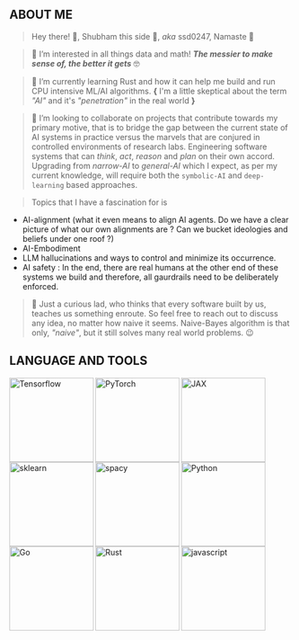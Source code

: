 ABOUT ME 
--- 

> Hey there! 👋, Shubham this side 👨, *aka* ssd0247, Namaste 🙏  

> 👀 I’m interested in all things data and math! ***The messier to make sense of, the better it gets*** 🤓  

> 🌱 I’m currently learning Rust and how it can help me build and run CPU intensive ML/AI algorithms. **{** I'm a little skeptical about the term *"AI"* and it's *"penetration"* in the real world **}**  

> 💞️ I’m looking to collaborate on projects that contribute towards my primary motive, that is to bridge the gap between the current state of AI systems in practice versus the marvels that are conjured in controlled environments of research labs. Engineering software systems that can *think*, *act*, *reason* and *plan* on their own accord. Upgrading from *narrow-AI* to *general-AI* which I expect, as per my current knowledge, will require both the `symbolic-AI` and `deep-learning` based approaches.

> Topics that I have a fascination for is
- AI-alignment (what it even means to align AI agents. Do we have a clear picture of what our own alignments are ? Can we bucket ideologies and beliefs under one roof ?)  
- AI-Embodiment
- LLM hallucinations and ways to control and minimize its occurrence.
- AI safety : In the end, there are real humans at the other end of these systems we build and therefore, all gaurdrails need to be deliberately enforced.

> 🤔 Just a curious lad, who thinks that every software built by us, teaches us something enroute. So feel free to reach out to discuss any idea, no matter how naive it seems. Naive-Bayes algorithm is that only, *"naive"*, but it still solves many real world problems. 😉   


LANGUAGE AND TOOLS
---

<img align="left" alt="Tensorflow" width="150px" src="https://upload.wikimedia.org/wikipedia/commons/thumb/a/ab/TensorFlow_logo.svg/2560px-TensorFlow_logo.svg.png" /> <!-- Tensorflow -->
<img align="left" alt="PyTorch" width="150px" src="https://upload.wikimedia.org/wikipedia/commons/c/c6/PyTorch_logo_black.svg" /> <!-- PyTorch -->
<img align="left" alt="JAX" width="150px" src="https://upload.wikimedia.org/wikipedia/commons/thumb/8/86/Google_JAX_logo.svg/512px-Google_JAX_logo.svg.png?20220620133514" /> <!-- JAX -->
<img align="left" alt="sklearn" width="150px" src="https://upload.wikimedia.org/wikipedia/commons/thumb/0/05/Scikit_learn_logo_small.svg/260px-Scikit_learn_logo_small.svg.png?20180808062052" /> <!-- Sklearn -->
<img align="left" alt="spacy" width="150px" src="https://upload.wikimedia.org/wikipedia/commons/thumb/8/88/SpaCy_logo.svg/512px-SpaCy_logo.svg.png?20161218210724" /> <!-- spaCy -->

<img align="left" alt="Python" width="150px" src="https://upload.wikimedia.org/wikipedia/commons/thumb/c/c3/Python-logo-notext.svg/115px-Python-logo-notext.svg.png?20220821155029" /> <!-- Python -->
<img align="left" alt="Go" width="150px" src="https://upload.wikimedia.org/wikipedia/commons/thumb/0/05/Go_Logo_Blue.svg/512px-Go_Logo_Blue.svg.png?20191207190041" /> <!-- Go -->
<img align="left" alt="Rust" width="150px" src="https://upload.wikimedia.org/wikipedia/commons/thumb/d/d5/Rust_programming_language_black_logo.svg/106px-Rust_programming_language_black_logo.svg.png?20220508043311" /> <!-- Rust -->
<img align="left" alt="javascript" width="150px" src="https://upload.wikimedia.org/wikipedia/commons/thumb/9/99/Unofficial_JavaScript_logo_2.svg/512px-Unofficial_JavaScript_logo_2.svg.png?20141107110902" /> <!-- JavaScript -->
